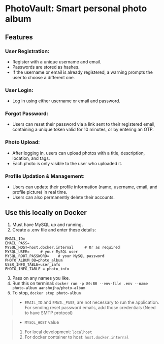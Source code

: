 # PhotoVault: Smart personal photo album

## Features

### User Registration:
* Register with a unique username and email.
* Passwords are stored as hashes.
* If the username or email is already registered, a warning prompts the user to choose a different one.

### User Login:
* Log in using either username or email and password.

### Forgot Password:
* Users can reset their password via a link sent to their registered email, containing a unique token valid for 10 minutes, or by entering an OTP.

### Photo Upload:
* After logging in, users can upload photos with a title, description, location, and tags.
* Each photo is only visible to the user who uploaded it.

### Profile Updation & Management:
* Users can update their profile information (name, username, email, and profile picture) in real time.
* Users can also permanently delete their accounts.

## Use this locally on Docker
1. Must have MySQL up and running.
2. Create a .env file and enter these details:
```env
EMAIL_ID=
EMAIL_PASS=
MYSQL_HOST=host.docker.internal     # Or as required
MYSQL_USER=     # your MySQL user
MYSQL_ROOT_PASSWORD=    # your MySQL password
PHOTO_ALBUM_DB=photo_album
USER_INFO_TABLE=user_info
PHOTO_INFO_TABLE = photo_info
```
3. Pass on any names you like.
4. Run this on terminal: `docker run -p 80:80 --env-file .env --name photo-album aanshojha/photo-album`
5. To stop, `docker stop photo-album`
> * `EMAIL_ID` and `EMAIL_PASS`, are not necessary to run the application. For sending reset password emails, add those credentials (Need to have SMTP protocol)

> * `MYSQL_HOST` value
> 1. For local development: `localhost`
> 2. For docker container to host: `host.docker.internal`